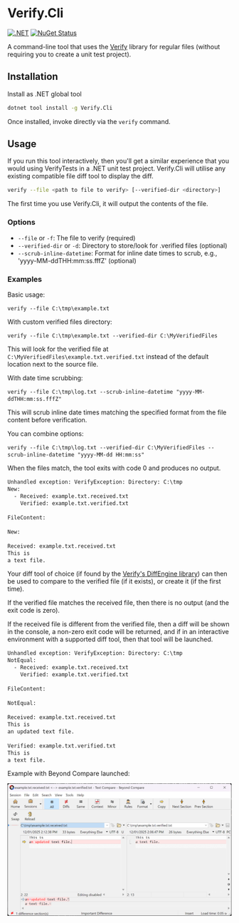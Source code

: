 # Verify.Cli

[![.NET](https://github.com/flcdrg/Verify.Cli/actions/workflows/dotnet.yml/badge.svg)](https://github.com/flcdrg/Verify.Cli/actions/workflows/dotnet.yml)
[![NuGet Status](https://img.shields.io/nuget/v/Verify.Cli.svg?label=Verify.Cli)](https://www.nuget.org/packages/Verify.Cli/)

A command-line tool that uses the [Verify](https://github.com/VerifyTests/Verify) library for regular files (without requiring you to create a unit test project).

## Installation

Install as .NET global tool

```bash
dotnet tool install -g Verify.Cli
```

Once installed, invoke directly via the `verify` command.

## Usage

If you run this tool interactively, then you'll get a similar experience that you would using VerifyTests in a .NET unit test project. Verify.Cli will utilise any existing compatible file diff tool to display the diff.

```bash
verify --file <path to file to verify> [--verified-dir <directory>]
```

The first time you use Verify.Cli, it will output the contents of the file.

### Options

- `--file` or `-f`: The file to verify (required)
- `--verified-dir` or `-d`: Directory to store/look for .verified files (optional)
- `--scrub-inline-datetime`: Format for inline date times to scrub, e.g., 'yyyy-MM-ddTHH:mm:ss.fffZ' (optional)

### Examples

Basic usage:

```pwsh
verify --file C:\tmp\example.txt
```

With custom verified files directory:

```pwsh
verify --file C:\tmp\example.txt --verified-dir C:\MyVerifiedFiles
```

This will look for the verified file at `C:\MyVerifiedFiles\example.txt.verified.txt` instead of the default location next to the source file.

With date time scrubbing:

```pwsh
verify --file C:\tmp\log.txt --scrub-inline-datetime "yyyy-MM-ddTHH:mm:ss.fffZ"
```

This will scrub inline date times matching the specified format from the file content before verification.

You can combine options:

```pwsh
verify --file C:\tmp\log.txt --verified-dir C:\MyVerifiedFiles --scrub-inline-datetime "yyyy-MM-dd HH:mm:ss"
```

When the files match, the tool exits with code 0 and produces no output.

```text
Unhandled exception: VerifyException: Directory: C:\tmp
New:
  - Received: example.txt.received.txt
    Verified: example.txt.verified.txt

FileContent:

New:

Received: example.txt.received.txt
This is
a text file.
```

Your diff tool of choice (if found by the [Verify's DiffEngine library](https://github.com/VerifyTests/DiffEngine#supported-tools)) can then be used to compare to the verified file (if it exists), or create it (if the first time).

If the verified file matches the received file, then there is no output (and the exit code is zero).

If the received file is different from the verified file, then a diff will be shown in the console, a non-zero exit code will be returned, and if in an interactive environment with a supported diff tool, then that tool will be launched.

```text
Unhandled exception: VerifyException: Directory: C:\tmp
NotEqual:
  - Received: example.txt.received.txt
    Verified: example.txt.verified.txt

FileContent:

NotEqual:

Received: example.txt.received.txt
This is
an updated text file.

Verified: example.txt.verified.txt
This is
a text file.
```

Example with Beyond Compare launched:

<!-- Use full URL so image is rendered on nuget.org package page too -->
![Screenshot of using Beyond Compare to see differences in files](https://raw.githubusercontent.com/flcdrg/Verify.Cli/refs/heads/main/beyond-compare.png)
